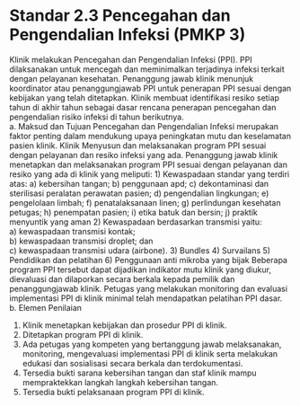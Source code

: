 # Standar 2.3 Pencegahan dan Pengendalian Infeksi (PMKP 3) 
Klinik melakukan Pencegahan dan Pengendalian Infeksi (PPI). PPI dilaksanakan untuk mencegah dan meminimalkan terjadinya infeksi terkait dengan pelayanan kesehatan. Penanggung jawab klinik menunjuk koordinator atau penanggungjawab PPI untuk penerapan PPI sesuai dengan kebijakan yang telah ditetapkan. Klinik membuat identifikasi resiko setiap tahun di akhir tahun sebagai dasar rencana penerapan pencegahan dan pengendalian risiko infeksi di tahun berikutnya.  
	a. 	Maksud dan Tujuan 
Pencegahan dan Pengendalian Infeksi merupakan faktor penting dalam mendukung upaya peningkatan mutu dan keselamatan pasien klinik.  Klinik Menyusun dan melaksanakan program PPI sesuai dengan pelayanan dan resiko infeksi yang ada. Penanggung jawab klinik menetapkan dan melaksanakan program PPI sesuai dengan pelayanan dan resiko yang ada di klinik yang meliputi: 
	1) 	Kewaspadaan standar yang terdiri atas: 
a) kebersihan tangan; 
b) penggunaan apd; 
c) dekontaminasi dan sterilisasi peralatan perawatan pasien; 
d) pengendalian lingkungan; 
e) pengelolaan limbah; 
f) penatalaksanaan linen; 
g) perlindungan kesehatan petugas; 
h) penempatan pasien; 
i) etika batuk dan bersin; 
j) praktik menyuntik yang aman 
2) Kewaspadaan berdasarkan transmisi yaitu:  
a) kewaspadaan transmisi kontak;  
b) kewaspadaan transmisi droplet; dan  
c) kewaspadaan transmisi udara  (airbone). 
3) Bundles 
4) Survailans 
5) Pendidikan dan pelatihan 
6) Penggunaan anti mikroba yang bijak 
Beberapa program PPI tersebut dapat dijadikan indikator mutu klinik yang diukur, dievaluasi dan dilaporkan secara berkala kepada pemilik dan penanggungjawab klinik. Petugas yang melakukan monitoring dan evaluasi implementasi PPI di klinik minimal telah mendapatkan pelatihan PPI dasar.  
	b. 	Elemen Penilaian 
1) Klinik menetapkan kebijakan dan prosedur PPI di klinik. 
2) Ditetapkan program PPI di klinik. 
3) Ada petugas yang kompeten yang bertanggung jawab melaksanakan, monitoring, mengevaluasi implementasi PPI di klinik serta melakukan edukasi dan sosialisasi secara berkala dan terdokumentasi. 
4) Tersedia bukti sarana kebersihan tangan dan staf klinik mampu mempraktekkan langkah langkah kebersihan tangan. 
5) Tersedia bukti pelaksanaan program PPI di klinik. 
 
